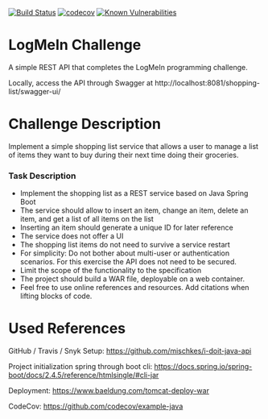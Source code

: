 [![Build Status](https://travis-ci.com/mischkes/logmein-challenge.svg?branch=main)](https://travis-ci.com/mischkes/logmein-challenge)
[![codecov](https://codecov.io/gh/mischkes/logmein-challenge/branch/main/graph/badge.svg)](https://codecov.io/gh/mischkes/logmein-challenge)
[![Known Vulnerabilities](https://snyk.io/test/github/mischkes/logmein-challenge/badge.svg?targetFile=pom.xml)](https://snyk.io/test/github/mischkes/logmein-challenge?targetFile=pom.xml)
# LogMeIn Challenge

A simple REST API that completes the LogMeIn programming challenge.

Locally, access the API through Swagger at
http://localhost:8081/shopping-list/swagger-ui/


# Challenge Description
Implement a simple shopping list service that allows a user to manage a list of items they
want to buy during their next time doing their groceries.

### Task Description
* Implement the shopping list as a REST service based on Java Spring Boot
* The service should allow to insert an item, change an item, delete an item, and get a
list of all items on the list
* Inserting an item should generate a unique ID for later reference
* The service does not offer a UI
* The shopping list items do not need to survive a service restart
* For simplicity: Do not bother about multi-user or authentication scenarios. For this
exercise the API does not need to be secured.
* Limit the scope of the functionality to the specification
* The project should build a WAR file, deployable on a web container.
* Feel free to use online references and resources. Add citations when lifting blocks of
code.

# Used References
GitHub / Travis / Snyk Setup: https://github.com/mischkes/i-doit-java-api
 
Project initialization spring through boot cli: https://docs.spring.io/spring-boot/docs/2.4.5/reference/htmlsingle/#cli-jar

Deployment: https://www.baeldung.com/tomcat-deploy-war

CodeCov: https://github.com/codecov/example-java
